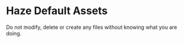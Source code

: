 # Haze Default Assets

Do not modify, delete or create any files without knowing what you are doing.
